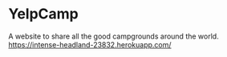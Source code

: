 # YelpCamp
A website to share all the good campgrounds around the world.
https://intense-headland-23832.herokuapp.com/
